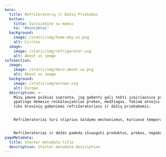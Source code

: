 ```yaml
---
hero:
  title: Refrižeratorių ir Dėžių Priekabos
  button:
    title: Susisiekite su mumis
    to: "#kontaktai"
  background:
    image: /static/img/home-why-us.png
    alt: Circles
  image:
    image: /static/img/refrigerator.svg
    alt: About us image
infoSection:
  image:
    image: /static/img/hero-about-us.png
    alt: About us image
  background:
    image: /static/img/europe.svg
    alt: Europe
  description: >-
    Mūsų įmonė puikiai supranta, jog gabenti gali tekti įvairiausius produktus,
    ypatingo dėmesio reikalaujančias prekes, medžiagas. Tokiam atvejui puikiai
    tiks krovinių gabenimas refrižeratoriais ir dėžių priekabomis.


    Refrižeratoriai turi stiprius šaldymo mechanizmus, kuriuose temperatūra gali būti net -30 laipsnių. Tai puikus būdas, kuomet norima gabenti šaldytą produkciją, pvz. mėsą, žuvį, kitus šaldytus maisto produktus arba tokios temperatūros reikalaujančias chemines medžiagas.


    Refrižeratoriai ir dėžės padeda išsaugoti produktus, prekes, nepakeičiant jų savybių ar formos. Mes žinome, jog klientams svarbus krovinių gabenimas, tačiau tuo pačiu suprantame, jog be kokybės jis tampa bevertis. Mums rūpi kokybė, greitis ir tinkamai teikiamos paslaugos, todėl nesidrovėkite ir klauskite mūsų visko, kas Jums rūpi.
pageMetadata:
  title: Starter metadata title
  description: Starter metadata description
---
```

